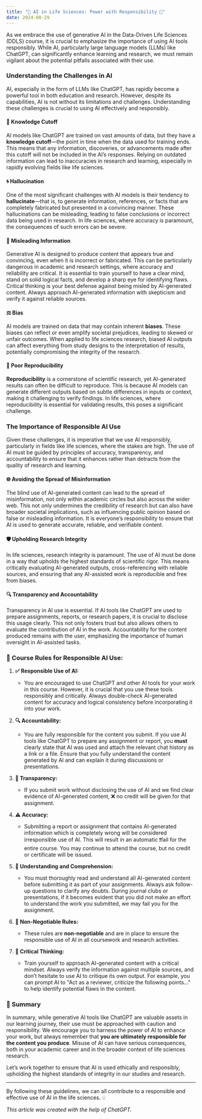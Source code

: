 ```yaml
---
title: "🚨 AI in Life Sciences: Power with Responsibility 🚨"
date: 2024-08-29
---
```


As we embrace the use of generative AI in the Data-Driven Life Sciences (DDLS) course, it is crucial to emphasize the importance of using AI tools responsibly. While AI, particularly large language models (LLMs) like ChatGPT, can significantly enhance learning and research, we must remain vigilant about the potential pitfalls associated with their use.

### Understanding the Challenges in AI

AI, especially in the form of LLMs like ChatGPT, has rapidly become a powerful tool in both education and research. However, despite its capabilities, AI is not without its limitations and challenges. Understanding these challenges is crucial to using AI effectively and responsibly.

#### 📅 Knowledge Cutoff
AI models like ChatGPT are trained on vast amounts of data, but they have a **knowledge cutoff**—the point in time when the data used for training ends. This means that any information, discoveries, or advancements made after this cutoff will not be included in the AI’s responses. Relying on outdated information can lead to inaccuracies in research and learning, especially in rapidly evolving fields like life sciences.

#### 🌀 Hallucination
One of the most significant challenges with AI models is their tendency to **hallucinate**—that is, to generate information, references, or facts that are completely fabricated but presented in a convincing manner. These hallucinations can be misleading, leading to false conclusions or incorrect data being used in research. In life sciences, where accuracy is paramount, the consequences of such errors can be severe.

#### 🛑 Misleading Information
Generative AI is designed to produce content that appears true and convincing, even when it is incorrect or fabricated. This can be particularly dangerous in academic and research settings, where accuracy and reliability are critical. It is essential to train yourself to have a clear mind, stand on solid logical facts, and develop a sharp eye for identifying flaws. Critical thinking is your best defense against being misled by AI-generated content. Always approach AI-generated information with skepticism and verify it against reliable sources.

#### ⚖️ Bias
AI models are trained on data that may contain inherent **biases**. These biases can reflect or even amplify societal prejudices, leading to skewed or unfair outcomes. When applied to life sciences research, biased AI outputs can affect everything from study designs to the interpretation of results, potentially compromising the integrity of the research.

#### 🔁 Poor Reproducibility
**Reproducibility** is a cornerstone of scientific research, yet AI-generated results can often be difficult to reproduce. This is because AI models can generate different outputs based on subtle differences in inputs or context, making it challenging to verify findings. In life sciences, where reproducibility is essential for validating results, this poses a significant challenge.

### The Importance of Responsible AI Use

Given these challenges, it is imperative that we use AI responsibly, particularly in fields like life sciences, where the stakes are high. The use of AI must be guided by principles of accuracy, transparency, and accountability to ensure that it enhances rather than detracts from the quality of research and learning.

#### 🌐 Avoiding the Spread of Misinformation
The blind use of AI-generated content can lead to the spread of misinformation, not only within academic circles but also across the wider web. This not only undermines the credibility of research but can also have broader societal implications, such as influencing public opinion based on false or misleading information. It is everyone’s responsibility to ensure that AI is used to generate accurate, reliable, and verifiable content.

#### 🛡️ Upholding Research Integrity
In life sciences, research integrity is paramount. The use of AI must be done in a way that upholds the highest standards of scientific rigor. This means critically evaluating AI-generated outputs, cross-referencing with reliable sources, and ensuring that any AI-assisted work is reproducible and free from biases.

#### 🔍 Transparency and Accountability
Transparency in AI use is essential. If AI tools like ChatGPT are used to prepare assignments, reports, or research papers, it is crucial to disclose this usage clearly. This not only fosters trust but also allows others to evaluate the contribution of AI in the work. Accountability for the content produced remains with the user, emphasizing the importance of human oversight in AI-assisted tasks.

### 📜 Course Rules for Responsible AI Use:

1. **✅ Responsible Use of AI:**
   - You are encouraged to use ChatGPT and other AI tools for your work in this course. However, it is crucial that you use these tools responsibly and critically. Always double-check AI-generated content for accuracy and logical consistency before incorporating it into your work.

2. **🔍 Accountability:**
   - You are fully responsible for the content you submit. If you use AI tools like ChatGPT to prepare any assignment or report, you **must** clearly state that AI was used and attach the relevant chat history as a link or a file. Ensure that you fully understand the content generated by AI and can explain it during discussions or presentations.

3. **🚫 Transparency:**
   - If you submit work without disclosing the use of AI and we find clear evidence of AI-generated content, ❌ no credit will be given for that assignment.

4. **⚠️ Accuracy:**
   - Submitting a report or assignment that contains AI-generated information which is completely wrong will be considered irresponsible use of AI. This will result in an automatic ❗fail for the entire course. You may continue to attend the course, but no credit or certificate will be issued.

5. **📖 Understanding and Comprehension:**
   - You must thoroughly read and understand all AI-generated content before submitting it as part of your assignments. Always ask follow-up questions to clarify any doubts. During journal clubs or presentations, if it becomes evident that you did not make an effort to understand the work you submitted, we may fail you for the assignment.

6. **🚷 Non-Negotiable Rules:**
   - These rules are **non-negotiable** and are in place to ensure the responsible use of AI in all coursework and research activities.

7. **🧠 Critical Thinking:**
   - Train yourself to approach AI-generated content with a critical mindset. Always verify the information against multiple sources, and don’t hesitate to use AI to critique its own output. For example, you can prompt AI to "Act as a reviewer, criticize the following points..." to help identify potential flaws in the content.

### 📢 Summary

In summary, while generative AI tools like ChatGPT are valuable assets in our learning journey, their use must be approached with caution and responsibility. We encourage you to harness the power of AI to enhance your work, but always remember that **you are ultimately responsible for the content you produce**. Misuse of AI can have serious consequences, both in your academic career and in the broader context of life sciences research.

Let’s work together to ensure that AI is used ethically and responsibly, upholding the highest standards of integrity in our studies and research.

---

By following these guidelines, we can all contribute to a responsible and effective use of AI in the life sciences. 💡

*This article was created with the help of ChatGPT.*
